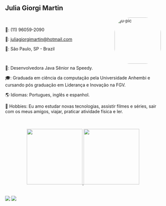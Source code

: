 ## Julia Giorgi Martin

<div style="display: inline_block">
  <img align="right" alt="ju-pic" height="150" style="border-radius:50px;" src="https://armazenamento-jugio.s3.sa-east-1.amazonaws.com/download20211004120357.png">
</div>

<br>

📱: (11) 96059-2090

📧: juliagiorgimartin@hotmail.com

📍: São Paulo, SP - Brazil

<br>

🔭: Desenvolvedora Java Sênior na Speedy.

🎓: Graduada em ciência da computação pela Universidade Anhembi e cursando pós graduação em Liderança e Inovação na FGV.

🌎 Idiomas: Portugues, inglês e espanhol.

🎺 Hobbies: Eu amo estudar novas tecnologias, assistir filmes e séries, sair com os meus amigos, viajar, praticar atividade física e ler.

<br>
<br>

<div align="center">
  <a href="https://github.com/jugiorgi">
  <img height="180em" src="https://github-readme-stats.vercel.app/api?username=jugiorgi&show_icons=true&theme=dracula&include_all_commits=true&count_private=true"/>
  <img height="180em" src="https://github-readme-stats.vercel.app/api/top-langs/?username=jugiorgi&layout=compact&langs_count=7&theme=dracula"/>
</div>

<br>
<br>

<div> 
  <a href="https://instagram.com/jugiorgim" target="_blank"><img src="https://img.shields.io/badge/-Instagram-%23E4405F?style=for-the-badge&logo=instagram&logoColor=white" target="_blank"></a>
  <a href="https://www.linkedin.com/in/juliagiorgi" target="_blank"><img src="https://img.shields.io/badge/-LinkedIn-%230077B5?style=for-the-badge&logo=linkedin&logoColor=white" target="_blank"></a> 
 
</div>
